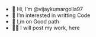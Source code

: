 - 👋 Hi, I’m @vijaykumargolla97
- 👀 I’m interested in writting Code 
- 🌱 I,m on Good path 
- 🧑‍💻 I will post my work, here

<!---
vijaykumargolla97/Profile is a ✨ special ✨ repository because its `README.md` (this file) appears on your GitHub profile.
You can click the Preview link to take a look at your changes.
--->

